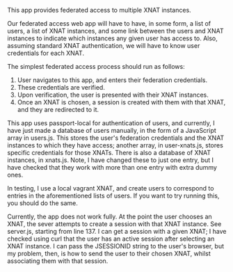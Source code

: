 This app provides federated access to multiple XNAT instances.  

Our federated access web app will have to have, in some form, a list of users, a list of XNAT instances, and some link between the users and XNAT instances to indicate which instances any given user has access to. Also, assuming standard XNAT authentication, we will have to know user credentials for each XNAT.

The simplest federated access process should run as follows:
1. User navigates to this app, and enters their federation credentials.
2. These credentials are verified.
3. Upon verification, the user is presented with their XNAT instances.
4. Once an XNAT is chosen, a session is created with them with that XNAT, and they are redirected to it.  

This app uses passport-local for authentication of users, and currently, I have just made a database of users manually, in the form of a JavaScript array in users.js. This stores the user's federation credentials and the XNAT instances to which they have access; another array, in user-xnats.js, stores specific credentials for those XNATs.  There is also a database of XNAT instances, in xnats.js. Note, I have changed these to just one entry, but I have checked that they work with more than one entry with extra dummy ones.

In testing, I use a local vagrant XNAT, and create users to correspond to entries in the aforementioned lists of users. If you want to try running this, you should do the same.

Currently, the app does not work fully. At the point the user chooses an XNAT, the sever attempts to create a session with that XNAT instance. See server.js, starting from line 137.  I can get a session with a given XNAT; I have checked using curl that the user has an active session after selecting an XNAT instance. I can pass the JSESSIONID string to the user's browser, but my problem, then, is how to send the user to their chosen XNAT, whilst associating them with that session.
